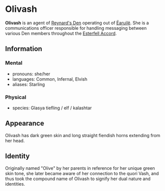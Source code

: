 # Olivash

**Olivash** is an agent of [Reynard's Den](../reynards-den.md) operating out of [Ëaruilë](../../../societies/esterfell-accord/earuile.md). She is a communications officer responsible for handling messaging between various Den members throughout the [Esterfell Accord](../../../societies/esterfell-accord/).

## Information

### Mental

- pronouns: she/her
- languages: Common, Infernal, Elvish
- aliases: Starling

### Physical

- species: Glasya tiefling / elf / kalashtar

## Appearance

Olivash has dark green skin and long straight fiendish horns extending from her head.

## Identity

Originally named "Olive" by her parents in reference for her unique green skin tone, she later became aware of her connection to the quori Vash, and thus took the compound name of Olivash to signify her dual nature and identities.
